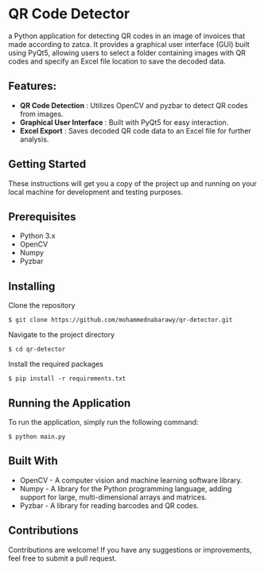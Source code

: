 # QR Code Detector

a Python application for detecting QR codes in an image of invoices that made according to zatca. It provides a graphical user interface (GUI) built using PyQt5, allowing users to select a folder containing images with QR codes and specify an Excel file location to save the decoded data.

## Features:

- **QR Code Detection** : Utilizes OpenCV and pyzbar to detect QR codes from images.
- **Graphical User Interface** : Built with PyQt5 for easy interaction.
- **Excel Export** : Saves decoded QR code data to an Excel file for further analysis.

## Getting Started

These instructions will get you a copy of the project up and running on your local machine for development and testing purposes.

## Prerequisites

- Python 3.x
- OpenCV
- Numpy
- Pyzbar

## Installing

Clone the repository

```
$ git clone https://github.com/mohammednabarawy/qr-detector.git
```

Navigate to the project directory

```
$ cd qr-detector

```

Install the required packages

```
$ pip install -r requirements.txt
```

## Running the Application

To run the application, simply run the following command:

```
$ python main.py
```

## Built With

- OpenCV - A computer vision and machine learning software library.
- Numpy - A library for the Python programming language, adding support for large, multi-dimensional arrays and matrices.
- Pyzbar - A library for reading barcodes and QR codes.

## Contributions

Contributions are welcome! If you have any suggestions or improvements, feel free to submit a pull request.
